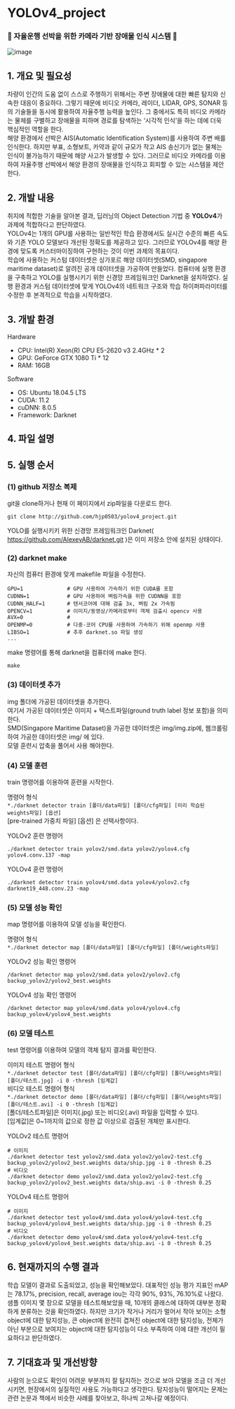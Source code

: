 # YOLOv4_project 

### 🚢 자율운행 선박을 위한 카메라 기반 장애물 인식 시스템 🚢  
![image](https://user-images.githubusercontent.com/60416651/113977243-43289880-987d-11eb-893f-fa6cb7ce69a8.png)

## 1. 개요 및 필요성
  차량이 인간의 도움 없이 스스로 주행하기 위해서는 주변 장애물에 대한 빠른 탐지와 신속한 대응이 중요하다. 그렇기 때문에 비디오 카메라, 레이더, LIDAR, GPS, SONAR 등의 기술들을 동시에 활용하여 자율주행 능력을 높인다. 그 중에서도 특히 비디오 카메라는 물체를 구별하고 장애물을 피하며 경로를 탐색하는 ‘시각적 인식’을 하는 데에 더욱 핵심적인 역할을 한다.  
  해양 환경에서 선박은 AIS(Automatic Identification System)를 사용하여 주변 배를 인식한다. 하지만 부표, 소형보트, 카약과 같이 규모가 작고 AIS 송신기가 없는 물체는 인식이 불가능하기 때문에 해양 사고가 발생할 수 있다. 그러므로 비디오 카메라를 이용하여 자율주행 선박에서 해양 환경의 장애물을 인식하고 회피할 수 있는 시스템을 제안한다. 


## 2. 개발 내용
   취지에 적합한 기술을 알아본 결과, 딥러닝의 Object Detection 기법 중 **YOLOv4**가 과제에 적합하다고 판단하였다.  
   YOLOv4는 1개의 GPU를 사용하는 일반적인 학습 환경에서도 실시간 수준의 빠른 속도와 기존 YOLO 모델보다 개선된 정확도를 제공하고 있다. 그러므로 YOLOv4를 해양 환경에 맞도록 커스터마이징하여 구현하는 것이 이번 과제의 목표이다.  
   학습에 사용하는 커스텀 데이터셋은 싱가포르 해양 데이터셋(SMD, singapore maritime dataset)로 알려진 공개 데이터셋을 가공하여 만들었다. 컴퓨터에 실행 환경을 구축하고 YOLO를 실행시키기 위한 신경망 프레임워크인 Darknet을 설치하였다. 실행 환경과 커스텀 데이터셋에 맞게 YOLOv4의 네트워크 구조와 학습 하이퍼파라미터를 수정한 후 본격적으로 학습을 시작하였다.  


## 3. 개발 환경
Hardware  
+ CPU: Intel(R) Xeon(R) CPU E5-2620 v3 2.4GHz * 2  
+ GPU: GeForce GTX 1080 Ti * 12  
+ RAM: 16GB  

Software  
+ OS: Ubuntu 18.04.5 LTS  
+ CUDA: 11.2  
+ cuDNN: 8.0.5  
+ Framework: Darknet  

## 4. 파일 설명

## 5. 실행 순서

### (1) github 저장소 복제
git을 clone하거나 현재 이 페이지에서 zip파일을 다운로드 한다.

```
git clone http://github.com/hjp0503/yolov4_project.git 
```
YOLO를 실행시키키 위한 신경망 프레임워크인 Darknet( https://github.com/AlexeyAB/darknet.git )은 이미 저장소 안에 설치된 상태이다.

### (2) darknet make
자신의 컴퓨터 환경에 맞게 makefile 파일을 수정한다.
```
GPU=1              # GPU 사용하여 가속하기 위한 CUDA를 포함
CUDNN=1            # GPU 사용하여 벼림가속을 위한 CUDNN을 포함
CUDNN_HALF=1       # 텐서코어에 대해 검출 3x, 벼림 2x 가속됨
OPENCV=1           # 이미지/동영상/카메라로부터 객체 검출시 opencv 사용
AVX=0              # 
OPENMP=0           # 다중-코어 CPU를 사용하여 가속하기 위해 openmp 사용
LIBSO=1            # 추후 darknet.so 파일 생성
...
```

make 명령어를 통해 darknet을 컴퓨터에 make 한다.  
```
make
```

### (3) 데이터셋 추가
img 폴더에 가공된 데이터셋을 추가한다.  
여기서 가공된 데이터셋은 이미지 + 텍스트파일(ground truth label 정보 포함)을 의미한다.  
SMD(Singapore Maritime Dataset)을 가공한 데이터셋은 img/img.zip에, 웹크롤링하여 가공한 데이터셋은 img/ 에 있다.  
모델 훈련시 압축을 풀어서 사용 해야한다.

### (4) 모델 훈련
train 명령어를 이용하여 훈련을 시작한다.  

명령어 형식  
`*./darknet detector train [폴더/data파일] [폴더/cfg파일] [미리 학습된 weights파일] [옵션]`  
[pre-trained 가중치 파일] [옵션] 은 선택사항이다.

YOLOv2 훈련 명령어
```
./darknet detector train yolov2/smd.data yolov2/yolov4.cfg yolov4.conv.137 -map
```
YOLOv4 훈련 명령어
```
./darknet detector train yolov4/smd.data yolov4/yolov2.cfg darknet19_448.conv.23 -map
```

### (5) 모델 성능 확인
map 명령어를 이용하여 모델 성능을 확인한다.  

명령어 형식  
`*./darknet detector map [폴더/data파일] [폴더/cfg파일] [폴더/weights파일]`    

YOLOv2 성능 확인 명령어
```
/darknet detector map yolov2/smd.data yolov2/yolov2.cfg backup_yolov2/yolov2_best.weights
```
YOLOv4 성능 확인 명령어
```
/darknet detector map yolov4/smd.data yolov4/yolov4.cfg backup_yolov4/yolov4_best.weights
```

### (6) 모델 테스트
test 명령어를 이용하여 모델의 객체 탐지 결과를 확인한다.    

이미지 테스트 명령어 형식  
`*./darknet detector test [폴더/data파일] [폴더/cfg파일] [폴더/weights파일] [폴더/테스트.jpg] -i 0 -thresh [임계값]`  
비디오 테스트 명령어 형식  
`*./darknet detector demo [폴더/data파일] [폴더/cfg파일] [폴더/weights파일] [폴더/테스트.avi] -i 0 -thresh [임계값]`  
[폴더/테스트파일]은 이미지(.jpg) 또는 비디오(.avi) 파일을 입력할 수 있다.  
[임계값]은 0~1까지의 값으로 정한 값 이상으로 검출된 개체만 표시한다.  


YOLOv2 테스트 명령어
```
# 이미지  
./darknet detector test yolov2/smd.data yolov2/yolov2-test.cfg backup_yolov2/yolov2_best.weights data/ship.jpg -i 0 -thresh 0.25  
# 비디오  
./darknet detector demo yolov2/smd.data yolov2/yolov2-test.cfg backup_yolov2/yolov2_best.weights data/ship.avi -i 0 -thresh 0.25  
```
YOLOv4 테스트 명령어
```
# 이미지  
./darknet detector test yolov4/smd.data yolov4/yolov4-test.cfg backup_yolov4/yolov4_best.weights data/ship.jpg -i 0 -thresh 0.25  
# 비디오
./darknet detector demo yolov4/smd.data yolov4/yolov4-test.cfg backup_yolov4/yolov4_best.weights data/ship.avi -i 0 -thresh 0.25  
```


## 6. 현재까지의 수행 결과
  학습 모델이 결과로 도출되었고, 성능을 확인해보았다. 대표적인 성능 평가 지표인 mAP는 78.17%, precision, recall, average iou는 각각 90%, 93%, 76.10%로 나왔다.  
  샘플 이미지 몇 장으로 모델을 테스트해보았을 때, 10개의 클래스에 대하여 대부분 정확하게 분류하는 것을 확인하였다. 하지만 크기가 작거나 거리가 멀어서 작아 보이는 소형 object에 대한 탐지성능, 큰 object에 완전히 겹쳐진 object에 대한 탐지성능, 전체가 아닌 부분으로 보여지는 object에 대한 탐지성능이 다소 부족하여 이에 대한 개선이 필요하다고 판단하였다.
  
  
## 7. 기대효과 및 개선방향
  사람의 눈으로도 확인이 어려운 부분까지 잘 탐지하는 것으로 보아 모델을 조금 더 개선시키면, 현장에서의 실질적인 사용도 가능하다고 생각한다. 탐지성능이 떨어지는 문제는 관련 논문과 책에서 비슷한 사례를 찾아보고, 하나씩 고쳐나갈 예정이다.

